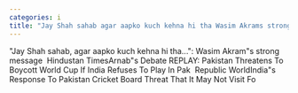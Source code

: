 ```yaml
---
categories: i
title: "Jay Shah sahab agar aapko kuch kehna hi tha Wasim Akrams strong message  Hindustan Times"
---
```

"Jay Shah sahab, agar aapko kuch kehna hi tha...": Wasim Akram"s strong message&nbsp;&nbsp;Hindustan TimesArnab"s Debate REPLAY: Pakistan Threatens To Boycott World Cup If India Refuses To Play In Pak&nbsp;&nbsp;Republic WorldIndia"s Response To Pakistan Cricket Board Threat That It May Not Visit Fo